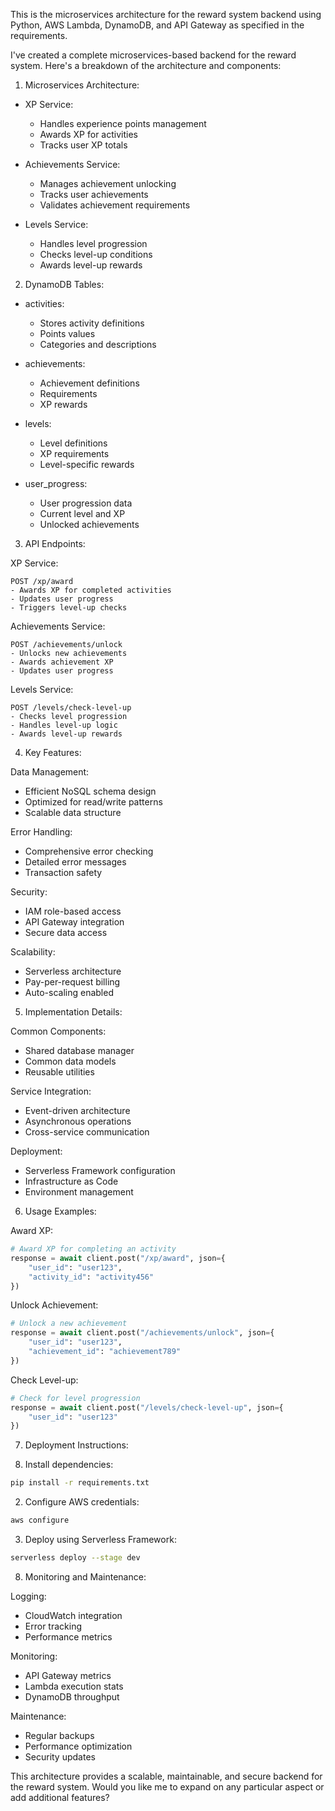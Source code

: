 This is the microservices architecture for the reward system backend using Python, AWS Lambda, DynamoDB, and API Gateway as specified in the requirements.



I've created a complete microservices-based backend for the reward system. Here's a breakdown of the architecture and components:

1. Microservices Architecture:
- XP Service:
  * Handles experience points management
  * Awards XP for activities
  * Tracks user XP totals

- Achievements Service:
  * Manages achievement unlocking
  * Tracks user achievements
  * Validates achievement requirements

- Levels Service:
  * Handles level progression
  * Checks level-up conditions
  * Awards level-up rewards

2. DynamoDB Tables:
- activities:
  * Stores activity definitions
  * Points values
  * Categories and descriptions

- achievements:
  * Achievement definitions
  * Requirements
  * XP rewards

- levels:
  * Level definitions
  * XP requirements
  * Level-specific rewards

- user_progress:
  * User progression data
  * Current level and XP
  * Unlocked achievements

3. API Endpoints:

XP Service:
```
POST /xp/award
- Awards XP for completed activities
- Updates user progress
- Triggers level-up checks
```

Achievements Service:
```
POST /achievements/unlock
- Unlocks new achievements
- Awards achievement XP
- Updates user progress
```

Levels Service:
```
POST /levels/check-level-up
- Checks level progression
- Handles level-up logic
- Awards level-up rewards
```

4. Key Features:

Data Management:
- Efficient NoSQL schema design
- Optimized for read/write patterns
- Scalable data structure

Error Handling:
- Comprehensive error checking
- Detailed error messages
- Transaction safety

Security:
- IAM role-based access
- API Gateway integration
- Secure data access

Scalability:
- Serverless architecture
- Pay-per-request billing
- Auto-scaling enabled

5. Implementation Details:

Common Components:
- Shared database manager
- Common data models
- Reusable utilities

Service Integration:
- Event-driven architecture
- Asynchronous operations
- Cross-service communication

Deployment:
- Serverless Framework configuration
- Infrastructure as Code
- Environment management

6. Usage Examples:

Award XP:
```python
# Award XP for completing an activity
response = await client.post("/xp/award", json={
    "user_id": "user123",
    "activity_id": "activity456"
})
```

Unlock Achievement:
```python
# Unlock a new achievement
response = await client.post("/achievements/unlock", json={
    "user_id": "user123",
    "achievement_id": "achievement789"
})
```

Check Level-up:
```python
# Check for level progression
response = await client.post("/levels/check-level-up", json={
    "user_id": "user123"
})
```

7. Deployment Instructions:

1. Install dependencies:
```bash
pip install -r requirements.txt
```

2. Configure AWS credentials:
```bash
aws configure
```

3. Deploy using Serverless Framework:
```bash
serverless deploy --stage dev
```

8. Monitoring and Maintenance:

Logging:
- CloudWatch integration
- Error tracking
- Performance metrics

Monitoring:
- API Gateway metrics
- Lambda execution stats
- DynamoDB throughput

Maintenance:
- Regular backups
- Performance optimization
- Security updates

This architecture provides a scalable, maintainable, and secure backend for the reward system. Would you like me to expand on any particular aspect or add additional features?
